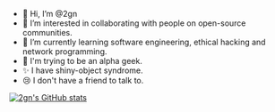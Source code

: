 - 👋 Hi, I’m @2gn
- 👀 I’m interested in collaborating with people on open-source communities.
- 🌱 I’m currently learning software engineering, ethical hacking and network programming.
- 💞️ I'm trying to be an alpha geek.
- ✨ I have shiny-object syndrome.
- 😢 I don't have a friend to talk to.

[![2gn's GitHub stats](https://github-readme-stats.vercel.app/api?username=2gn&theme=material-palenight&show_icons=true)](https://github.com/2gn)

<!---
2gn/2gn is a  special ✨ repository because its `README.md` (this file) appears on your GitHub profile.
You can click the Preview link to take a look at your changes.
--->
